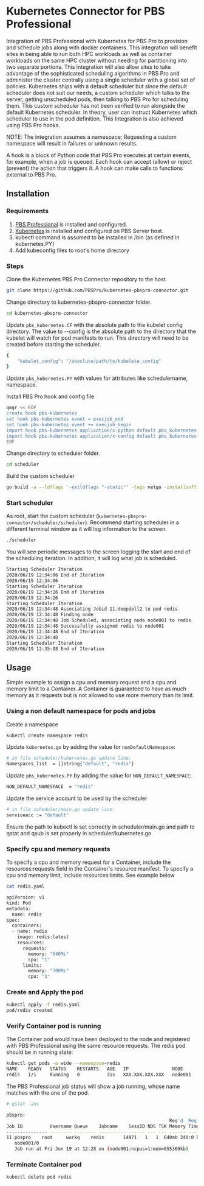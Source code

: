 # Kubernetes Connector for PBS Professional

Integration of PBS Professional with Kubernetes for PBS Pro to provision and schedule jobs along with docker containers. This integration will benefit sites in being able to run both HPC workloads as well as container workloads on the same HPC cluster without needing for partitioning into two separate portions. This integration will also allow sites to take advantage of the sophisticated scheduling algorithms in PBS Pro and administer the cluster centrally using a single scheduler with a global set of policies. Kubernetes ships with a default scheduler but since the default scheduler does not suit our needs, a custom scheduler which talks to the server, getting unscheduled pods, then talking to PBS Pro for scheduling them. This custom scheduler has not been verified to run alongside the default Kubernetes scheduler. In theory, user can instruct Kubernetes which scheduler to use in the pod definition. This Integration is also achieved using PBS Pro hooks.  

NOTE: The integration assumes a namespace; Requesting a custom namespace will result in failures or unknown results. 

A hook is a block of Python code that PBS Pro executes at certain events, for example, when a job is queued. Each hook can accept (allow) or reject (prevent) the action that triggers it. A hook can make calls to functions external to PBS Pro.

## Installation 

### Requirements
1. [PBS Professional](https://github.com/PBSPro/pbspro) is installed and configured. 
2. [Kubernetes](https://github.com/kubernetes/kubernetes) is installed and configured on PBS Server host. 
3. kubectl command is assumed to be installed in /bin (as defined in kubernetes.PY)
4. Add kubeconfig files to root's home directory

### Steps
Clone the Kubernetes PBS Pro Connector repository to the host. 
```bash
git clone https://github.com/PBSPro/kubernetes-pbspro-connector.git
```

Change directory to kubernetes-pbspro-connector folder. 
```bash
cd kubernetes-pbspro-connector
```

Update `pbs_kubernetes.CF` with the absolute path to the kubelet config directory. 
The value to --config is the absolute path to the directory that the kubelet will watch for pod manifests to run. This directory will need to be created before starting the scheduler.
```bash
{
    "kubelet_config": "/aboslute/path/to/kubelete_config"
}
```
Update `pbs_kubernetes.PY` with values for attributes like schedulername, namespace.

Install PBS Pro hook and config file
```bash
qmgr << EOF
create hook pbs-kubernetes
set hook pbs-kubernetes event = execjob_end
set hook pbs-kubernetes event += execjob_begin
import hook pbs-kubernetes application/x-python default pbs_kubernetes.PY
import hook pbs-kubernetes application/x-config default pbs_kubernetes.CF
EOF
```

Change directory to scheduler folder. 
```bash
cd scheduler
```
Build the custom scheduler
```bash
go build -a --ldflags '-extldflags "-static"' -tags netgo -installsuffix netgo .  
```
### Start scheduler
As root, start the custom scheduler (`kubernetes-pbspro-connector/scheduler/scheduler`).
Recommend starting scheduler in a different terminal window as it will log information to the screen.
```bash
./scheduler
```

You will see periodic messages to the screen logging the start and end of the scheduling iteration. In addition, it will log what job is scheduled. 
```bash
Starting Scheduler Iteration
2020/06/19 12:34:06 End of Iteration
2020/06/19 12:34:06 
Starting Scheduler Iteration
2020/06/19 12:34:26 End of Iteration
2020/06/19 12:34:26 
Starting Scheduler Iteration
2020/06/19 12:34:48 Associating Jobid 11.deepdell2 to pod redis
2020/06/19 12:34:48 Finding node
2020/06/19 12:34:48 Job Scheduled, associating node node001 to redis
2020/06/19 12:34:48 Successfully assigned redis to node001
2020/06/19 12:34:48 End of Iteration
2020/06/19 12:34:48 
Starting Scheduler Iteration
2020/06/19 12:35:08 End of Iteration
```

## Usage
Simple example to assign a cpu and memory request and a cpu and memory limit to a Container. A Container is guaranteed to have as much memory as it requests but is not allowed to use more memory than its limit.

### Using a non default namespace for pods and jobs
Create a namespace
```bash
kubectl create namespace redis
```

Update `kubernetes.go` by adding the value for `nonDefaultNamespace`:
```bash
# in file scheduler/kubernetes.go update line:
Namespaces_list  = []string{"default", "redis"}
```

Update `pbs_kubernetes.PY` by adding the value for `NON_DEFAULT_NAMESPACE`:
```bash
NON_DEFAULT_NAMESPACE  = "redis"
```
Update the service account to be used by the scheduler
```bash
# in file scheduler/main.go update line:
serviceacc := "default"
```

Ensure the path to kubectl is set correctly in scheduler/main.go and path to qstat and qsub is set properly in scheduler/kubernetes.go

### Specify cpu and memory requests
To specify a cpu and memory request for a Container, include the resources:requests field in the Container's resource manifest. To specify a cpu and memory limit, include resources:limits. See example below
```bash
cat redis.yaml 

apiVersion: v1
kind: Pod
metadata:
  name: redis
spec:
  containers:
  - name: redis
    image: redis:latest
    resources:
      requests:
        memory: "640Mi"
        cpu: "1"
      limits:
        memory: "700Mi"
        cpu: "3"  
```

### Create and Apply the pod
```bash
kubectl apply -f redis.yaml
pod/redis created
```

### Verify Container pod is running
The Container pod would have been deployed to the node and registered with PBS Professional using the same resource requests. The redis pod should be in running state:
```bash
kubectl get pods -o wide --namespace=redis
NAME    READY   STATUS    RESTARTS   AGE   IP                NODE
redis   1/1     Running   0          31s   XXX.XXX.XXX.XXX   node001
```

The PBS Professional job status will show a job running, whose name matches with the one of the pod.
```bash
# qstat -ans

pbspro: 
                                                            Req'd  Req'd   Elap
Job ID          Username Queue    Jobname    SessID NDS TSK Memory Time  S Time
--------------- -------- -------- ---------- ------ --- --- ------ ----- - -----
11.pbspro    root     workq    redis       14971   1   1  640mb 240:0 R 00:00
   node001/0
   Job run at Fri Jun 19 at 12:28 on (node001:ncpus=1:mem=655360kb)

```

### Terminate Container pod
```bash
kubectl delete pod redis
```
